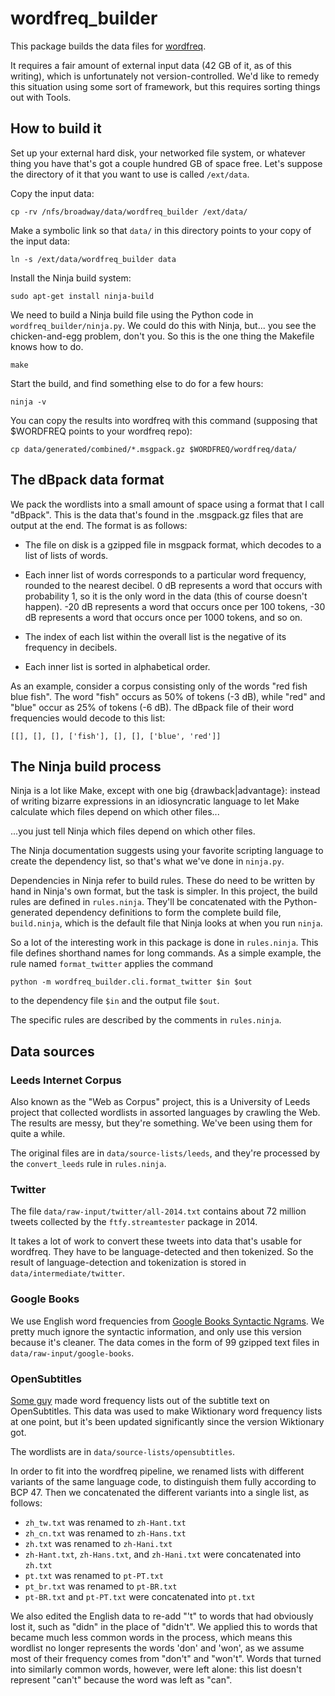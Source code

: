 # wordfreq\_builder

This package builds the data files for [wordfreq](https://github.com/LuminosoInsight/wordfreq).

It requires a fair amount of external input data (42 GB of it, as of this
writing), which is unfortunately not version-controlled. We'd like to remedy
this situation using some sort of framework, but this requires sorting things
out with Tools.

## How to build it

Set up your external hard disk, your networked file system, or whatever thing
you have that's got a couple hundred GB of space free. Let's suppose the
directory of it that you want to use is called `/ext/data`.

Copy the input data:

    cp -rv /nfs/broadway/data/wordfreq_builder /ext/data/

Make a symbolic link so that `data/` in this directory points to
your copy of the input data:

    ln -s /ext/data/wordfreq_builder data

Install the Ninja build system:

    sudo apt-get install ninja-build

We need to build a Ninja build file using the Python code in
`wordfreq_builder/ninja.py`. We could do this with Ninja, but... you see the
chicken-and-egg problem, don't you. So this is the one thing the Makefile
knows how to do.

    make

Start the build, and find something else to do for a few hours:

    ninja -v

You can copy the results into wordfreq with this command (supposing that
$WORDFREQ points to your wordfreq repo):

    cp data/generated/combined/*.msgpack.gz $WORDFREQ/wordfreq/data/


## The dBpack data format

We pack the wordlists into a small amount of space using a format that I
call "dBpack". This is the data that's found in the .msgpack.gz files that
are output at the end. The format is as follows:

- The file on disk is a gzipped file in msgpack format, which decodes to a
  list of lists of words.

- Each inner list of words corresponds to a particular word frequency,
  rounded to the nearest decibel. 0 dB represents a word that occurs with
  probability 1, so it is the only word in the data (this of course doesn't
  happen). -20 dB represents a word that occurs once per 100 tokens, -30 dB
  represents a word that occurs once per 1000 tokens, and so on.

- The index of each list within the overall list is the negative of its
  frequency in decibels.

- Each inner list is sorted in alphabetical order.

As an example, consider a corpus consisting only of the words "red fish
blue fish". The word "fish" occurs as 50% of tokens (-3 dB), while "red"
and "blue" occur as 25% of tokens (-6 dB). The dBpack file of their word
frequencies would decode to this list:

    [[], [], [], ['fish'], [], [], ['blue', 'red']]


## The Ninja build process

Ninja is a lot like Make, except with one big {drawback|advantage}: instead of
writing bizarre expressions in an idiosyncratic language to let Make calculate
which files depend on which other files...

...you just tell Ninja which files depend on which other files.

The Ninja documentation suggests using your favorite scripting language to
create the dependency list, so that's what we've done in `ninja.py`.

Dependencies in Ninja refer to build rules. These do need to be written by hand
in Ninja's own format, but the task is simpler. In this project, the build
rules are defined in `rules.ninja`. They'll be concatenated with the
Python-generated dependency definitions to form the complete build file,
`build.ninja`, which is the default file that Ninja looks at when you run
`ninja`.

So a lot of the interesting work in this package is done in `rules.ninja`.
This file defines shorthand names for long commands. As a simple example,
the rule named `format_twitter` applies the command

    python -m wordfreq_builder.cli.format_twitter $in $out

to the dependency file `$in` and the output file `$out`.

The specific rules are described by the comments in `rules.ninja`.

## Data sources

### Leeds Internet Corpus

Also known as the "Web as Corpus" project, this is a University of Leeds
project that collected wordlists in assorted languages by crawling the Web.
The results are messy, but they're something. We've been using them for quite
a while.

The original files are in `data/source-lists/leeds`, and they're processed
by the `convert_leeds` rule in `rules.ninja`.

### Twitter

The file `data/raw-input/twitter/all-2014.txt` contains about 72 million tweets
collected by the `ftfy.streamtester` package in 2014.

It takes a lot of work to convert these tweets into data that's usable for
wordfreq. They have to be language-detected and then tokenized. So the result
of language-detection and tokenization is stored in `data/intermediate/twitter`.

### Google Books

We use English word frequencies from [Google Books Syntactic Ngrams][gbsn].
We pretty much ignore the syntactic information, and only use this version
because it's cleaner. The data comes in the form of 99 gzipped text files in
`data/raw-input/google-books`.

[gbsn]: http://commondatastorage.googleapis.com/books/syntactic-ngrams/index.html

### OpenSubtitles

[Some guy](https://invokeit.wordpress.com/frequency-word-lists/) made word
frequency lists out of the subtitle text on OpenSubtitles. This data was
used to make Wiktionary word frequency lists at one point, but it's been
updated significantly since the version Wiktionary got.

The wordlists are in `data/source-lists/opensubtitles`.

In order to fit into the wordfreq pipeline, we renamed lists with different variants
of the same language code, to distinguish them fully according to BCP 47. Then we
concatenated the different variants into a single list, as follows:

* `zh_tw.txt` was renamed to `zh-Hant.txt`
* `zh_cn.txt` was renamed to `zh-Hans.txt`
* `zh.txt` was renamed to `zh-Hani.txt`
* `zh-Hant.txt`, `zh-Hans.txt`, and `zh-Hani.txt` were concatenated into `zh.txt`
* `pt.txt` was renamed to `pt-PT.txt`
* `pt_br.txt` was renamed to `pt-BR.txt`
* `pt-BR.txt` and `pt-PT.txt` were concatenated into `pt.txt`

We also edited the English data to re-add "'t" to words that had obviously lost
it, such as "didn" in the place of "didn't". We applied this to words that
became much less common words in the process, which means this wordlist no
longer represents the words 'don' and 'won', as we assume most of their
frequency comes from "don't" and "won't". Words that turned into similarly
common words, however, were left alone: this list doesn't represent "can't"
because the word was left as "can".

